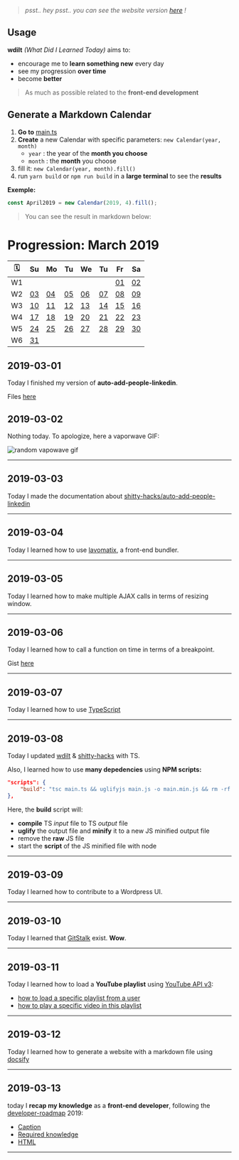 > *psst.. hey psst.. you can see the website version [here](https://blyndusk.github.io/wdilt/#/) !*

## Usage

**wdilt** *(What Did I Learned Today)* aims to:

- encourage me to **learn something new** every day
- see my progression **over time**
- become **better**

> As much as possible related to the **front-end development**

## Generate a Markdown Calendar

1. **Go to** [main.ts](https://github.com/blyndusk/wdilt/blob/master/main.ts)
2. **Create** a new Calendar with specific parameters: `new Calendar(year, month)`
    - `year` : the year of the **month you choose**
    - `month` : the **month** you choose
3. fill it: `new Calendar(year, month).fill()`
4. run `yarn build` or `npm run build` in a **large terminal** to see the **results**

__Exemple:__

```js
const April2019 = new Calendar(2019, 4).fill();
```

> You can see the result in markdown below:

# Progression: March 2019

| 🗓  |         Su       |         Mo       |         Tu       |         We       |         Tu       |         Fr       |         Sa       |
| -- | ---------------- | ---------------- | ---------------- | ---------------- | ---------------- | ---------------- | ---------------- |
| W1 |                  |                  |                  |                  |                  |[01](#_2019-03-01)|[02](#_2019-03-02)|
| W2 |[03](#_2019-03-03)|[04](#_2019-03-04)|[05](#_2019-03-05)|[06](#_2019-03-06)|[07](#_2019-03-07)|[08](#_2019-03-08)|[09](#_2019-03-09)|
| W3 |[10](#_2019-03-10)|[11](#_2019-03-11)|[12](#_2019-03-12)|[13](#_2019-03-13)|[14](#_2019-03-14)|[15](#_2019-03-15)|[16](#_2019-03-16)|
| W4 |[17](#_2019-03-17)|[18](#_2019-03-18)|[19](#_2019-03-19)|[20](#_2019-03-20)|[21](#_2019-03-21)|[22](#_2019-03-22)|[23](#_2019-03-23)|
| W5 |[24](#_2019-03-24)|[25](#_2019-03-25)|[26](#_2019-03-26)|[27](#_2019-03-27)|[28](#_2019-03-28)|[29](#_2019-03-29)|[30](#_2019-03-30)|
| W6 |[31](#_2019-03-31)|                  |                  |                  |                  |                  |                  |

## 2019-03-01

Today I finished my version of **auto-add-people-linkedin**.

Files [here](https://github.com/blyndusk/shitty-hacks/tree/master/auto-add-people-linkedin)

## 2019-03-02

Nothing today. To apologize, here a vaporwave GIF:

![random vapowave gif](https://thumbs.gfycat.com/UnsungCarelessHoiho-max-1mb.gif)

----

## 2019-03-03

Today I made the documentation about [shitty-hacks/auto-add-people-linkedin](https://github.com/blyndusk/shitty-hacks/tree/master/auto-add-people-linkedin)

----

## 2019-03-04

Today I learned how to use [lavomatix](https://github.com/jcchrrr/lavomatix), a front-end bundler.

----

## 2019-03-05

Today I learned how to make multiple AJAX calls in terms of resizing window.

----

## 2019-03-06

Today I learned how to call a function on time in terms of a breakpoint.

Gist [here](https://gist.github.com/blyndusk/32b437d4f5d3f2154502709e4bf37885)

----

## 2019-03-07

Today I learned how to use [TypeScript](https://www.typescriptlang.org/)

----

## 2019-03-08

Today I updated [wdilt](https://github.com/blyndusk/wdilt) & [shitty-hacks](https://github.com/blyndusk/shitty-hacks) with TS.

Also, I learned how to use **many depedencies** using **NPM scripts:**

```JSON
"scripts": {
    "build": "tsc main.ts && uglifyjs main.js -o main.min.js && rm -rf main.js && node main.min.js"
},
```

Here, the **build** script will:

- **compile** TS *input* file to TS *output* file
- **uglify** the output file and **minify** it to a new JS minified output file
- remove the **raw** JS file
- start the **script** of the JS minified file with node

----

## 2019-03-09

Today I learned how to contribute to a Wordpress UI.

----

## 2019-03-10

Today I learned that [GitStalk](https://gitstalk.netlify.com/) exist. **Wow**.

----

## 2019-03-11

Today I learned how to load a **YouTube playlist** using [YouTube API v3](https://developers.google.com/youtube/v3/getting-started):

- [how to load a specific playlist from a user](https://developers.google.com/youtube/v3/docs/playlistItems)
- [how to play a specific video in this playlist](https://developers.google.com/youtube/iframe_api_reference#Queueing_Functions)

----

## 2019-03-12

Today I learned how to generate a website with a markdown file using [docsify](https://docsify.js.org/#/)

----

## 2019-03-13

today I **recap my knowledge** as a **front-end developer**, following the [developer-roadmap](https://github.com/kamranahmedse/developer-roadmap) 2019:

- [Caption](/annexes/KNOWLEDGE.md#caption)
- [Required knowledge](/annexes/KNOWLEDGE.md#required-knowledge)
- [HTML](/annexes/KNOWLEDGE.md#html)

----